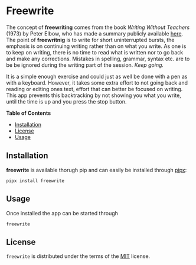 # Freewrite

<!--
[![PyPI - Version](https://img.shields.io/pypi/v/hatch-demo.svg)](https://pypi.org/project/freewrite)
[![PyPI - Python Version](https://img.shields.io/pypi/pyversions/hatch-demo.svg)](https://pypi.org/project/freewrite)
-----
-->

The concept of **freewriting** comes from the book
*Writing Without Teachers* (1973) by Peter Elbow, who has made a summary
publicly available
[here](http://peterelbow.com/pdfs/How_to_Write_Better_through_Freewriting_by_Peter_Elbow.pdf).
The point of **freewritnig** is to write for short uninterrupted bursts,
the emphasis is on continuing writing rather than on what you write.
As one is to keep on writing, there is no time to read what is written nor to
go back and make any corrections.
Mistakes in spelling, grammar, syntax etc. are to be be ignored
during the writing part of the session. *Keep going.*

It is a simple enough exercise and could just as well be done with a pen as with a keyboard.
However, it takes some extra effort to not going back and reading or editing ones text,
effort that can better be focused on writing.
This app prevents this backtracking by not showing you what you write,
until the time is up and you press the stop button.

**Table of Contents**

- [Installation](#installation)
- [License](#license)
- [Usage](#usage)

## Installation


**freewrite** is available thorugh pip and can easily be installed through
 [pipx](https://github.com/pypa/pipx):

```console
pipx install freewrite
```
## Usage

Once installed the app can be started through

```console
freewrite
```

## License

`freewrite` is distributed under the terms of the [MIT](https://spdx.org/licenses/MIT.html) license.
